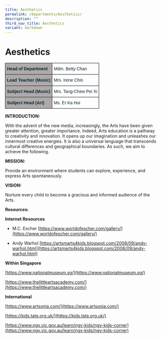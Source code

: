 ```yaml
---
title: Aesthetics
permalink: /departments/Aesthetics/
description: ""
third_nav_title: Aesthetics
variant: markdown
---
```

# Aesthetics
<style type="text/css">
.tg  {border-collapse:collapse;border-spacing:0;}
.tg td{border-color:black;border-style:solid;border-width:1px;font-family:Arial, sans-serif;font-size:14px;
  overflow:hidden;padding:10px 5px;word-break:normal;}
.tg th{border-color:black;border-style:solid;border-width:1px;font-family:Arial, sans-serif;font-size:14px;
  font-weight:normal;overflow:hidden;padding:10px 5px;word-break:normal;}
.tg .tg-s5dh{color:#0C2733;text-align:left;vertical-align:middle}
.tg .tg-c1fh{background-color:#AEAAAA;color:#0C2733;font-weight:bold;text-align:left;vertical-align:top}
</style>
<table class="tg">
<thead>
  <tr>
    <th class="tg-c1fh">Head of Department<br></th>
    <th class="tg-s5dh">Mdm. Betty Chan<br></th>
  </tr>
</thead>
<tbody>
  <tr>
    <td class="tg-c1fh">Lead Teacher (Music)<br></td>
    <td class="tg-s5dh">Mrs. Irene Chin<br></td>
  </tr>
  <tr>
    <td class="tg-c1fh">Subject Head (Music)<br></td>
    <td class="tg-s5dh">Mrs. Tang-Chew Pei Xi<br></td>
  </tr>
  <tr>
    <td class="tg-c1fh">Subject Head (Art)</td>
    <td class="tg-s5dh">Ms. Er Ka Hui</td>
  </tr>
</tbody>
</table>

**INTRODUCTION:**

With the advent of the new media, increasingly, the Arts have been given greater attention, greater importance. Indeed, Arts education is a pathway to creativity and innovation. It opens up our imagination and unleashes our innermost creative energies. It is also a universal language that transcends cultural differences and geographical boundaries. As such, we aim to achieve the following.

**MISSION:**

Provide an environment where students can explore, experience, and express Arts spontaneously.

**VISION:**

Nurture every child to become a gracious and informed audience of the Arts.


**Resources:**

**Internet Resources**

* M.C. Escher
[https://www.worldofescher.com/gallery/](https://www.worldofescher.com/gallery/)

* Andy Warhol
[https://artsmarts4kids.blogspot.com/2008/09/andy-warhol.html](https://artsmarts4kids.blogspot.com/2008/09/andy-warhol.html)

**Within Singapore**

[https://www.nationalmuseum.sg/](https://www.nationalmuseum.sg/)

[https://www.thelittleartsacademy.com/](https://www.thelittleartsacademy.com/)

**International**

[https://www.artsonia.com/](https://www.artsonia.com/)

[https://kids.tate.org.uk/](https://kids.tate.org.uk/)

[https://www.ngv.vic.gov.au/learn/ngv-kids/ngv-kids-corner](https://www.ngv.vic.gov.au/learn/ngv-kids/ngv-kids-corner)